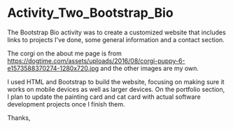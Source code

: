 # Activity_Two_Bootstrap_Bio

The Bootstrap Bio activity was to create a customized website that includes links to projects I've done, some general information and a contact section. 

The corgi on the about me page is from https://dogtime.com/assets/uploads/2016/08/corgi-puppy-6-e1573588370274-1280x720.jpg  and the other images are my own. 

I used HTML and Bootstrap to build the website, focusing on making sure it works on mobile devices as well as larger devices. On the portfolio section, I plan to update the painting card and cat card with actual software development projects once I finish them. 

Thanks, 

